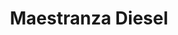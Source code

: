 ---
title: "Maestranza Diesel"
url: /carmen-de-la-legua-reynoso/maestranza-diesel/
shop: Autoteile
---